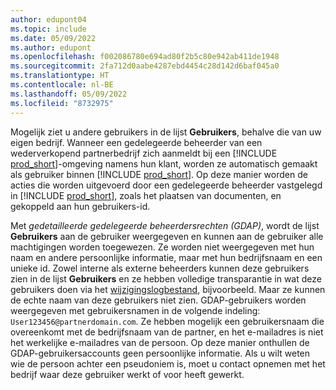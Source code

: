 ```yaml
---
author: edupont04
ms.topic: include
ms.date: 05/09/2022
ms.author: edupont
ms.openlocfilehash: f002086780e694ad80f2b5c80e942ab411de1948
ms.sourcegitcommit: 2fa712d0aabe4287ebd4454c28d142d6baf045a0
ms.translationtype: HT
ms.contentlocale: nl-BE
ms.lasthandoff: 05/09/2022
ms.locfileid: "8732975"
---
```

Mogelijk ziet u andere gebruikers in de lijst **Gebruikers**, behalve die van uw eigen bedrijf. Wanneer een gedelegeerde beheerder van een wederverkopend partnerbedrijf zich aanmeldt bij een [!INCLUDE [prod_short](prod_short.md)]-omgeving namens hun klant, worden ze automatisch gemaakt als gebruiker binnen [!INCLUDE [prod_short](prod_short.md)]. Op deze manier worden de acties die worden uitgevoerd door een gedelegeerde beheerder vastgelegd in [!INCLUDE [prod_short](prod_short.md)], zoals het plaatsen van documenten, en gekoppeld aan hun gebruikers-id.  

Met *gedetailleerde gedelegeerde beheerdersrechten (GDAP)*, wordt de lijst **Gebruikers** aan de gebruiker weergegeven en kunnen aan de gebruiker alle machtigingen worden toegewezen. Ze worden niet weergegeven met hun naam en andere persoonlijke informatie, maar met hun bedrijfsnaam en een unieke id. Zowel interne als externe beheerders kunnen deze gebruikers zien in de lijst **Gebruikers** en ze hebben volledige transparantie in wat deze gebruikers doen via het [wijzigingslogbestand](../across-log-changes.md), bijvoorbeeld. Maar ze kunnen de echte naam van deze gebruikers niet zien. GDAP-gebruikers worden weergegeven met gebruikersnamen in de volgende indeling: `User123456@partnerdomain.com`. Ze hebben mogelijk een gebruikersnaam die overeenkomt met de bedrijfsnaam van de partner, en het e-mailadres is niet het werkelijke e-mailadres van de persoon. Op deze manier onthullen de GDAP-gebruikersaccounts geen persoonlijke informatie. Als u wilt weten wie de persoon achter een pseudoniem is, moet u contact opnemen met het bedrijf waar deze gebruiker werkt of voor heeft gewerkt.  
